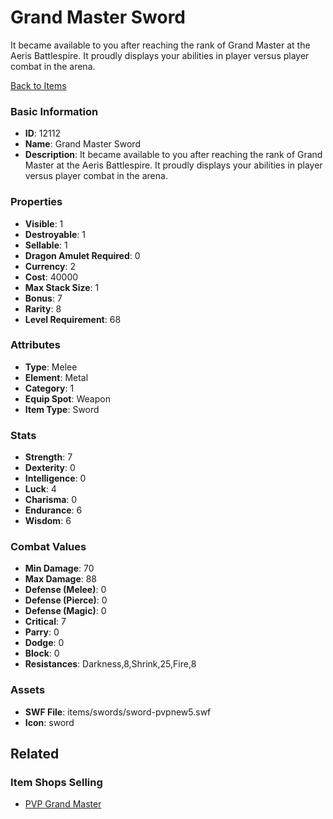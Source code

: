 # Grand Master Sword

It became available to you after reaching the rank of Grand Master at the Aeris Battlespire. It proudly displays your abilities  in player versus player combat in the arena.

[Back to Items](../items.md)

### Basic Information

- **ID**: 12112
- **Name**: Grand Master Sword
- **Description**: It became available to you after reaching the rank of Grand Master at the Aeris Battlespire. It proudly displays your abilities  in player versus player combat in the arena.

### Properties

- **Visible**: 1
- **Destroyable**: 1
- **Sellable**: 1
- **Dragon Amulet Required**: 0
- **Currency**: 2
- **Cost**: 40000
- **Max Stack Size**: 1
- **Bonus**: 7
- **Rarity**: 8
- **Level Requirement**: 68

### Attributes

- **Type**: Melee
- **Element**: Metal
- **Category**: 1
- **Equip Spot**: Weapon
- **Item Type**: Sword

### Stats

- **Strength**: 7
- **Dexterity**: 0
- **Intelligence**: 0
- **Luck**: 4
- **Charisma**: 0
- **Endurance**: 6
- **Wisdom**: 6

### Combat Values

- **Min Damage**: 70
- **Max Damage**: 88
- **Defense (Melee)**: 0
- **Defense (Pierce)**: 0
- **Defense (Magic)**: 0
- **Critical**: 7
- **Parry**: 0
- **Dodge**: 0
- **Block**: 0
- **Resistances**: Darkness,8,Shrink,25,Fire,8

### Assets

- **SWF File**: items/swords/sword-pvpnew5.swf
- **Icon**: sword

## Related

### Item Shops Selling

- [PVP Grand Master](../item-shops/86-pvp-grand-master.md)


